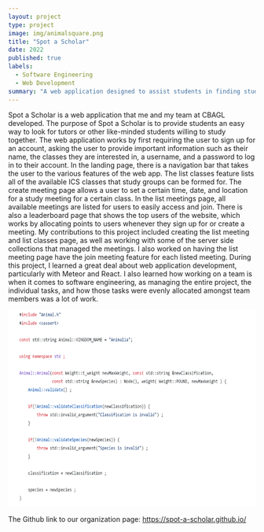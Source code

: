 ```yaml
---
layout: project
type: project
image: img/animalsquare.png
title: "Spot a Scholar"
date: 2022
published: true
labels:
  - Software Engineering
  - Web Development
summary: "A web application designed to assist students in finding study groups and tutors, specifically for ICS classes at UH Manoa."
---
```


Spot a Scholar is a web application that me and my team at CBAGL developed. The purpose of Spot a Scholar is to provide students an easy way to look for tutors or other like-minded students willing to study together. The web application works by first requiring the user to sign up for an account, asking the user to provide important information such as their name, the classes they are interested in, a username, and a password to log in to their account. In the landing page, there is a navigation bar that takes the user to the various features of the web app. The list classes feature lists all of the available ICS classes that study groups can be formed for. The create meeting page allows a user to set a certain time, date, and location for a study meeting for a certain class. In the list meetings page, all available meetings are listed for users to easily access and join. There is also a leaderboard page that shows the top users of the website, which works by allocating points to users whenever they sign up for or create a meeting. My contributions to this project included creating the list meeting and list classes page, as well as working with some of the server side collections that managed the meetings. I also worked on having the list meeting page have the join meeting feature for each listed meeting. During this project, I learned a great deal about web application development, particularly with Meteor and React. I also learned how working on a team is when it comes to software engineering, as managing the entire project, the individual tasks, and how those tasks were evenly allocated amongst team members was a lot of work. 

<img src="../img/Screenshot 2023-09-01 132812.png" width="600" height="400">

The Github link to our organization page: <a href="https://spot-a-scholar.github.io/"><i class="large github icon "></i>https://spot-a-scholar.github.io/</a>
